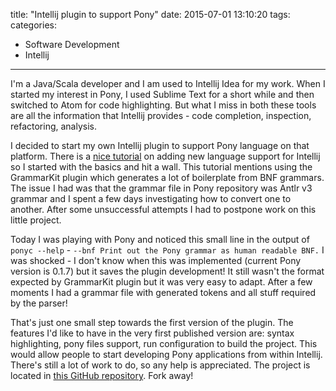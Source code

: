 title: "Intellij plugin to support Pony"
date: 2015-07-01 13:10:20
tags:
categories:
  - Software Development
  - Intellij
---


I'm a Java/Scala developer and I am used to Intellij Idea for my work. When I started my interest in Pony, I used Sublime Text for a short while and then switched to Atom for code highlighting. But what I miss
in both these tools are all the information that Intellij provides - code completion, inspection, refactoring, analysis.

I decided to start my own Intellij plugin to support Pony language on that platform. There is a [nice tutorial](http://www.jetbrains.org/intellij/sdk/docs/index.html) on adding new language support for Intellij so I started with the basics and hit a wall. This tutorial mentions using the GrammarKit plugin which generates a lot of boilerplate from BNF grammars. The issue I had was that the grammar file in Pony repository was Antlr v3 grammar and I spent a few days investigating how to convert one to another. After some unsuccessful attempts I had to postpone work on this little project.

Today I was playing with Pony and noticed this small line in the output of `ponyc --help` - `--bnf Print out the Pony grammar as human readable BNF.` I was shocked - I don't know when this was implemented (current Pony version is 0.1.7) but it saves the plugin development! It still wasn't the format expected by GrammarKit plugin but it was very easy to adapt. After a few moments I had a grammar file with generated tokens and all stuff required by the parser!

That's just one small step towards the first version of the plugin. The features I'd like to have in the very first published version are: syntax highlighting, pony files support, run configuration to build the project.
This would allow people to start developing Pony applications from within Intellij. There's still a lot of work to do, so any help is appreciated. The project is located in [this GitHub repository](https://github.com/pbuda/intellij-pony). Fork away!
